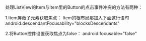 处理ListView的Item与Item里的Button的点击事件冲突的方法有两种：

1.Item屏蔽子元素获取焦点：
   Item的根布局那加入下面这行语句
              android:descendantFocusability="blocksDescendants"
              
2.将Button控件设置获取焦点为false：
              android:focusable="false"

